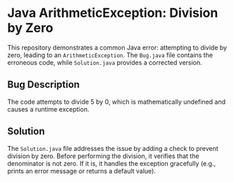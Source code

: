 # Java ArithmeticException: Division by Zero

This repository demonstrates a common Java error: attempting to divide by zero, leading to an `ArithmeticException`. The `Bug.java` file contains the erroneous code, while `Solution.java` provides a corrected version.

## Bug Description
The code attempts to divide 5 by 0, which is mathematically undefined and causes a runtime exception.

## Solution
The `Solution.java` file addresses the issue by adding a check to prevent division by zero. Before performing the division, it verifies that the denominator is not zero. If it is, it handles the exception gracefully (e.g., prints an error message or returns a default value).